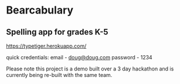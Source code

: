 # Bearcabulary 
## Spelling app for grades K-5

https://typetiger.herokuapp.com/

quick credentials:
email - doug@doug.com
password - 1234

Please note this project is a demo built over a 3 day hackathon and is currently being re-built with the same team. 
